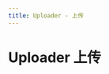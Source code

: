 ```yaml
---
title: Uploader - 上传
---
```


# Uploader 上传

<ClientOnly>
  <uploader-demos></uploader-demos>
</ClientOnly>

<uploader-attributes></uploader-attributes>